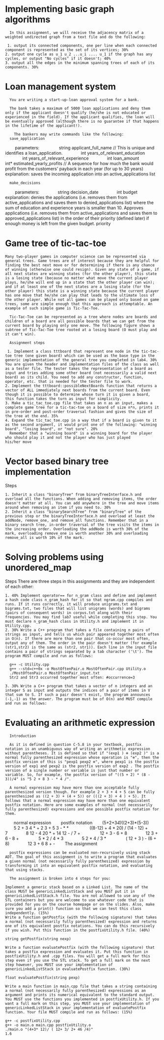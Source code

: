 # Implementing basic graph algorithms
      In this assignment, we will receive the adjacency matrix of a weighted undirected graph from a text file and do the following:

     1. output its connected components, one per line when each connected component is represented as the set of its vertices; 30%
    2. output one cycle as u_1 u_2 ...u_i .... u_1 if the graph has any cycles, or output "No cycles" if it doesn't; 40%
    3. output all the edges in the minimum spanning trees of each of its components. 30%

# Loan management system
      You are writing a start-up-loan approval system for a bank.

      The bank takes a maximum of 5000 loan applications and deny them only if the applicant doesn't qualify (he/she is not educated or experienced in the field). If the applicant qualifies, the loan will be eventually approved (although there is no guarantee if that happens in the lifetime of the applicant!).

        The bankers may write commands like the following:
      save_application
       parameters:
      string applicant_full_name // This is unique and identifies a loan_application.
    int years_of_relevant_education
    int years_of_relevant_experience
    int loan_amount
    int* estimated_yearly_profits // A sequence for how much the bank would profit from the customers' payback in each year (for up to 30 years)
    explanation: saves the incoming application into an active_applications list

      make_decisions
      parameters:
    string decision_date
    int budget
    explanation: denies the applications (i.e. removes them from active_applications and saves them to denied_applications list) where the sum of education and experience years is smaller than 10. Approves applications (i.e. removes them from active_applications and saves them to approved_applications list) in the order of their priority (defined later) if enough money is left from the given budget. priority 
 
# Game tree of tic-tac-toe
    Many two-player games in computer science can be represented via general trees. Game trees are of interest because they are helpful for finding the best next move or for determining if there is any chance of winning (otherwise one could resign). Given any state of a game, if all next states are winning states (for the other player), this state is a losing state (because no matter what move the current player plays, he/she will end up in a state that the other player can win); and if at least one of the next states are a losing state (for the other player) this state is a winning state because the current player has one move that he/she can play that leads to the ultimate loss of the other player. While not all games can be played only based on game trees, some are simple enough that this approach is attemptable. An example of such simple game is Tic-Tac-Toe.

      Tic-Tac-Toe can be represented as a tree where nodes are boards and children of a board are all possible boards that we can get from the current board by playing only one move. The following figure shows a subtree of Tic-Tac-Toe tree rooted at a losing board (O must play and it can't win). 

      Assignment steps

     1. Implement a class tttboard that represent one node in the tic-tac-toe tree (one given board) which can be used as the base type in the generic implementation of the general tree you completed in lab4. 30%
    You are given the header and implementation files of the class as well as a tester file. The tester takes the representation of a board as input and tries adding some other board (not necessarily a valid next board) as its child. You need to add any constructor, function, operator, etc. that is needed for the tester file to work.
    2. Implement the tttboard::possibleNextBoards function that returns a vector of ALL immediately next boards from the current board. Even though it is possible to determine whose turn it is given a board, this function takes the turn as input for simplicity.
    3. Make a tic_tac_toe.cpp file that takes an n as an input, makes a complete game tree for a tic-tac-toe on a board of size n*n, prints it in pre-order and post-order traversal fashion and gives the size of the tree at the end. 35%
    4. Expand the tic_tac_toe.cpp in a way that if a board is given to it as the second argument, it would print one of the following: "winning board", "losing board", or "not sure". 20%
      Remember that a "winning board" is a winning board for the player who should play it and not the player who has just played               his/her move
      
# Vector based binary tree implementation
   Steps

    1. Inherit a class "binaryTree" from binaryTreeInterface.h and overload all the functions. When adding and removing items, the order doesn't matter at all. You can add anywhere in the tree and move items around when removing an item if you need to. 30%
    2. Inherit a class "binarySearchTree" from "binaryTree" of the previous step or the binaryTreeInterface.h and overload at least the addNode, remove_one, and remove_all functions. Remember that in a binary search tree, in-order traversal of the tree visits the items in the increasing order. Overloading the addNode is worth 30% of the mark, overloading remove_one is worth another 30% and overloading remove_all is worth 10% of the mark.

# Solving problems using unordered_map
 Steps
There are three steps in this assignments and they are independent of each other:

    1. 40% Implement operator== for n_gram class and define and implement a hash code class n_gram_hash for it so that ngram.cpp compiles and runs. If it runs correctly, it will produce unigrams.txt and bigrams.txt, two files that will list unigrams (words) and bigrams (pairs of consequent words) in corpus.txt along with their frequencies. You may find lab7 useful while completing this step. You must declare n_gram_hash class in Utility.h and implement it in Utility.cpp. 
    2. 30% Write a C++ program that takes a file containing n pairs of strings as input, and tells us which pair appeared together most often in O(n). If there are more than one pair that co-occur most often, output any of them. The order in the pair doesn't matter (for example (str1,str2) is the same as (str2, str1)). Each line in the input file contains a pair of strings separated by a tab character ('\t'). The program MUST compile and run as follows:

      g++ -c Utility.cpp 
      g++ --std=c++0x -o MostOftenPair.o MostOftenPair.cpp Utility.o
      ./MostOftenPair.o MostOftenPair_input.txt
      Str2 and Str3 occurred together most often: #occurrence=3

    3. 30% Write a C++ program that takes a vector of n integers and an integer S as input and outputs the indices of a pair of items in V that sum to S. If such a pair doesn't exist, the program announces (-1,-1) as the answer. The program must be of O(n) and MUST compile and run as follows: 

# Evaluating an arithmetic expression

      Introduction

      As it is defined in question C-5.8 in your textbook, postfix notation is an unambiguous way of writing an arithmetic expression without parentheses. It is defined so that if "(exp1 ) ⊗ (exp2 )" is a normal fully parenthesized expression whose operation is "⊗", then the postfix version of this is "pexp1 pexp2 ⊗", where pexp1 is the postfix version of exp1 and pexp2 is the postfix version of exp2 . The postfix version of a single number or variable is just that number or variable. So, for example, the postfix version of "((5 + 2) * (8 - 3))/4" is "5 2 + 8 3 - * 4 /".

      A normal expression may have more than one acceptable fully parenthesized version though. For example 2 + 3 + 4 + 5 can be fully parenthesized as ((2 + 3) + (4 + 5)) or (((2 + 3) + 4 ) + 5). It follows that a normal expression may have more than one equivalent postfix notation. Here are some examples of normal (not necessarily fully parenthesized) expressions and one possible postfix notation for them.
     normal expression 	  postfix notation
       (5+2+3*4)*((2+3)*(5-3))   	  5 2 + 3 4 * + 2 3 + 5 3 - * *   
    ((8-12) + 4 * 20) / (14 - 12) + 7   	  8 12 - 4 20 * + 14 12 - / 7 +  
      12 + 3 - 6 + 8   	  12 3 + 6 - 8 +  
       5 * 2 / 4 * 3   	  5 2 * 4 / 3 *  
    ( 12 + 3 ) - (6 + 8)   	  12 3 + 6 8 + -  
      The assignment

      postfix expressions can be evaluated non-recursively using stack ADT. The goal of this assignment is to write a program that evaluates a given normal (not necessarily fully parenthesized) expression by transforming it into an equivalent postfix notation, and evaluating that using stacks.

      The assignment is broken into 4 steps for you:

    Implement a generic stack based on a Linked List. The name of the class MUST be genericLinkedListStack and you MUST put it in genericLinkedListStack.h file. You are not allowed to use any of the STL containers but you are welcome to use whatever code that is provided for you on the course homepage or on the slides. Also, make sure you add a print() function so that we can test this class independently. (15%)
    Write a function getPostfix (with the following signature) that takes a normal (not necessarily fully parenthesized) expression and returns one of its equivalent postfix notations. You can do this recursively if you wish. Put this function in the postfixUtility.h file. (40%)

    string getPostfix(string nexp) 

    Write a function evaluatePostfix (with the following signature) that takes a postfix expression and evaluates it. Put this function in postfixUtility.h and .cpp files. You will get a full mark for this step even if you use the STL stack. To get a full mark on the next step however, you MUST use your implementation of genericLinkedListStack in evaluatePostfix function. (30%)

    float evaluatePostfix(string pexp)

    Write a main function in main.cpp file that takes a string containing a normal (not necessarily fully parenthesized) expressions as an argument and prints its numerical equivalent to the standard output. You MUST use the functions you implemented in postfixUtility.h. If you want a full mark on this step, you MUST use your implementation of genericLinkedListStack in your implementation of evaluatePostfix function. Your file MUST compile and run as follows: (15%)

    g++ -c postfixUtility.cpp
    g++ -o main.o main.cpp postfixUtility.o
    ./main.o "(4+3* 12)/ ( 12+ 3/ 2+ 46 /4)"
    1.6

